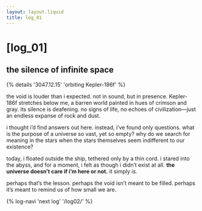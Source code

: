 ```yaml
---
layout: layout.liquid
title: log_01
---
```


# [log_01]

## the silence of infinite space

{% details '3047.12.15' 'orbiting Kepler-186f' %}

the void is louder than i expected. not in sound, but in presence. Kepler-186f stretches below me, a barren world painted in hues of crimson and gray. its silence is deafening. no signs of life, no echoes of civilization—just an endless expanse of rock and dust.

i thought i’d find answers out here. instead, i’ve found only questions. what is the purpose of a universe so vast, yet so empty? why do we search for meaning in the stars when the stars themselves seem indifferent to our existence?

today, i floated outside the ship, tethered only by a thin cord. i stared into the abyss, and for a moment, i felt as though i didn’t exist at all. __the universe doesn’t care if i’m here or not.__ it simply _is._

perhaps that’s the lesson. perhaps the void isn’t meant to be filled. perhaps it’s meant to remind us of how small we are.

{% log-navi 'next log' '/log02/' %}